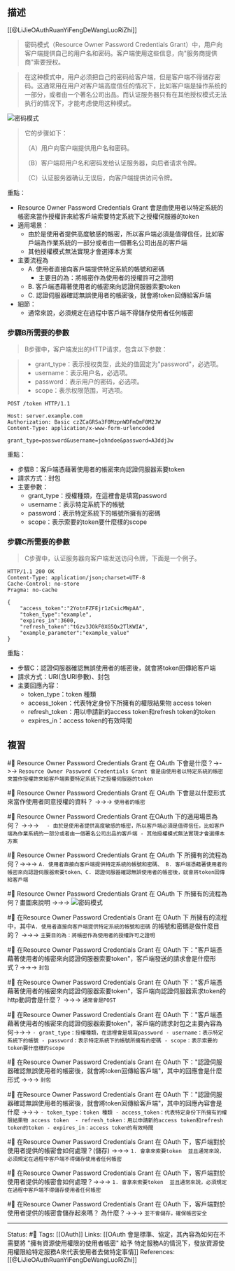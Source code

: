 ## 描述

[[@LiJieOAuthRuanYiFengDeWangLuoRiZhi]]
> 密码模式（Resource Owner Password Credentials Grant）中，用户向客户端提供自己的用户名和密码。客户端使用这些信息，向"服务商提供商"索要授权。

> 在这种模式中，用户必须把自己的密码给客户端，但是客户端不得储存密码。这通常用在用户对客户端高度信任的情况下，比如客户端是操作系统的一部分，或者由一个著名公司出品。而认证服务器只有在其他授权模式无法执行的情况下，才能考虑使用这种模式。

![密码模式](https://www.ruanyifeng.com/blogimg/asset/2014/bg2014051206.png)

> 它的步骤如下：
> 
> （A）用户向客户端提供用户名和密码。
> 
> （B）客户端将用户名和密码发给认证服务器，向后者请求令牌。
> 
> （C）认证服务器确认无误后，向客户端提供访问令牌。

重點：
- Resource Owner Password Credentials Grant 會是由使用者以特定系統的帳密來當作授權許來給客戶端索要特定系統下之授權伺服器的token
- 適用場景：
	- 由於是使用者提供高度敏感的帳密，所以客戶端必須是值得信任，比如客戶端為作業系統的一部分或者由一個著名公司出品的客戶端
	- 其他授權模式無法實現才會選擇本方案
- 主要流程為
	- A. 使用者直接向客戶端提供特定系統的帳號和密碼
		- 主要目的為：將帳密作為使用者的授權許可之證明
	- B. 客戶端憑藉著使用者的帳密來向認證伺服器索要token
	- C. 認證伺服器確認無誤使用者的帳密後，就會將token回傳給客戶端
- 細節：
	- 通常來說，必須規定在過程中客戶端不得儲存使用者任何帳密

### 步驟B所需要的參數
> B步骤中，客户端发出的HTTP请求，包含以下参数：

> -   grant_type：表示授权类型，此处的值固定为"password"，必选项。
> -   username：表示用户名，必选项。
> -   password：表示用户的密码，必选项。
> -   scope：表示权限范围，可选项。

```http
POST /token HTTP/1.1

Host: server.example.com
Authorization: Basic czZCaGRSa3F0MzpnWDFmQmF0M2JW
Content-Type: application/x-www-form-urlencoded 

grant_type=password&username=johndoe&password=A3ddj3w
```

重點：
- 步驟B：客戶端憑藉著使用者的帳密來向認證伺服器索要token
- 請求方式：封包
- 主要參數：
	- grant_type：授權種類，在這裡會是填寫password
	- username：表示特定系統下的帳號
	- password：表示特定系統下的帳號所擁有的密碼
	- scope：表示索要的token要什麼樣的scope

### 步驟C所需要的參數
> C步骤中，认证服务器向客户端发送访问令牌，下面是一个例子。

```http 
HTTP/1.1 200 OK
Content-Type: application/json;charset=UTF-8
Cache-Control: no-store
Pragma: no-cache

{
	"access_token":"2YotnFZFEjr1zCsicMWpAA",
    "token_type":"example",
    "expires_in":3600,
    "refresh_token":"tGzv3JOkF0XG5Qx2TlKWIA",
	"example_parameter":"example_value"
}
```

重點：
- 步驟C：認證伺服器確認無誤使用者的帳密後，就會將token回傳給客戶端
- 請求方式：URI(含URI參數)、封包
- 主要回應內容：
	- token_type：token 種類
	- access_token：代表特定身份下所擁有的權限結果物 access token 
	- refresh_token：用以申請新的access token和refresh token的token
	- expires_in：access token的有效時間

## 複習

#🧠 Resource Owner Password Credentials Grant 在 OAuth 下會是什麼？->->-> `Resource Owner Password Credentials Grant 會是由使用者以特定系統的帳密來當作授權許來給客戶端索要特定系統下之授權伺服器的token`
<!--SR:!2023-03-24,3,250-->

#🧠 Resource Owner Password Credentials Grant 在 OAuth 下會是以什麼形式來當作使用者同意授權的資料？ ->->-> `使用者的帳密`
<!--SR:!2023-03-24,3,250-->

#🧠 Resource Owner Password Credentials Grant 在OAuth 下的適用場景為何？ ->->-> `	- 由於是使用者提供高度敏感的帳密，所以客戶端必須是值得信任，比如客戶端為作業系統的一部分或者由一個著名公司出品的客戶端 - 其他授權模式無法實現才會選擇本方案`
<!--SR:!2023-03-24,3,250-->

#🧠 Resource Owner Password Credentials Grant 在 OAuth 下 所擁有的流程為何？->->-> `A. 使用者直接向客戶端提供特定系統的帳號和密碼、 B. 客戶端憑藉著使用者的帳密來向認證伺服器索要token、C. 認證伺服器確認無誤使用者的帳密後，就會將token回傳給客戶端`
<!--SR:!2023-03-24,3,250-->

#🧠 Resource Owner Password Credentials Grant 在 OAuth 下 所擁有的流程為何？畫圖來說明 ->->-> ![密码模式](https://www.ruanyifeng.com/blogimg/asset/2014/bg2014051206.png)
<!--SR:!2023-03-24,3,250-->

#🧠 在Resource Owner Password Credentials Grant 在 OAuth 下 所擁有的流程中，其中`A. 使用者直接向客戶端提供特定系統的帳號和密碼` 的帳號和密碼是做什麼目的？ ->->-> `主要目的為：將帳密作為使用者的授權許可之證明`
<!--SR:!2023-03-24,3,250-->

#🧠 在Resource Owner Password Credentials Grant 在 OAuth 下："客戶端憑藉著使用者的帳密來向認證伺服器索要token"，客戶端發送的請求會是什麼形式？->->-> `封包`
<!--SR:!2023-03-23,2,249-->

#🧠 在Resource Owner Password Credentials Grant 在 OAuth 下："客戶端憑藉著使用者的帳密來向認證伺服器索要token"，客戶端向認證伺服器索求token的http動詞會是什麼？ ->->-> `通常會是POST`
<!--SR:!2023-03-23,2,249-->


#🧠 在Resource Owner Password Credentials Grant 在 OAuth 下："客戶端憑藉著使用者的帳密來向認證伺服器索要token"，客戶端的請求封包之主要內容為何->->-> `- grant_type：授權種類，在這裡會是填寫password - username：表示特定系統下的帳號 - password：表示特定系統下的帳號所擁有的密碼 - scope：表示索要的token要什麼樣的scope`
<!--SR:!2023-03-24,3,250-->

#🧠 在Resource Owner Password Credentials Grant 在 OAuth 下："認證伺服器確認無誤使用者的帳密後，就會將token回傳給客戶端"，其中的回應會是什麼形式 ->->-> `封包`
<!--SR:!2023-03-23,2,249-->



#🧠 在Resource Owner Password Credentials Grant 在 OAuth 下："認證伺服器確認無誤使用者的帳密後，就會將token回傳給客戶端"，其中的回應內容會是什麼 ->->-> `- token_type：token 種類 - access_token：代表特定身份下所擁有的權限結果物 access token  - refresh_token：用以申請新的access token和refresh token的token - expires_in：access token的有效時間`
<!--SR:!2023-03-22,1,230-->



#🧠 在Resource Owner Password Credentials Grant 在 OAuth 下，客戶端對於使用者提供的帳密會如何處理？(儲存) ->->-> `1. 會拿來索要token  並且通常來說，必須規定在過程中客戶端不得儲存使用者任何帳密`
<!--SR:!2023-03-23,2,249-->

#🧠 在Resource Owner Password Credentials Grant 在 OAuth 下，客戶端對於使用者提供的帳密會如何處理？->->-> `1. 會拿來索要token  並且通常來說，必須規定在過程中客戶端不得儲存使用者任何帳密`
<!--SR:!2023-03-23,2,249-->

#🧠 在Resource Owner Password Credentials Grant 在 OAuth 下，客戶端對於使用者提供的帳密會儲存起來嗎？ 為什麼？->->-> `並不會儲存，確保帳密安全`
<!--SR:!2023-03-23,2,249-->



---
Status: #🌱 
Tags:
[[OAuth]]
Links:
[[OAuth 會是標準、協定，其內容為如何在不需要將 "擁有資源使用權限的使用者帳密" 給予 特定服務A的情況下，發放資源使用權限給特定服務A來代表使用者去做特定事情]]
References:
[[@LiJieOAuthRuanYiFengDeWangLuoRiZhi]]